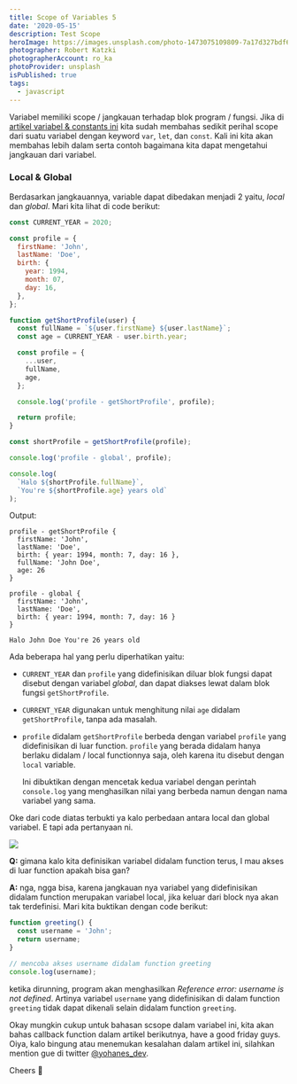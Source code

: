 ```yaml
---
title: Scope of Variables 5
date: '2020-05-15'
description: Test Scope
heroImage: https://images.unsplash.com/photo-1473075109809-7a17d327bdf6?ixlib=rb-1.2.1&ixid=eyJhcHBfaWQiOjEyMDd9&auto=format&fit=crop&w=1350&q=80
photographer: Robert Katzki
photographerAccount: ro_ka
photoProvider: unsplash
isPublished: true
tags:
  - javascript
---
```


Variabel memiliki scope / jangkauan terhadap blok program / fungsi. Jika di [artikel variabel & constants ini](/js101/introduction/1-variables-constants/) kita sudah membahas sedikit perihal scope dari suatu variabel dengan keyword `var`, `let`, dan `const`. Kali ini kita akan membahas lebih dalam serta contoh bagaimana kita  dapat mengetahui jangkauan dari variabel.

### Local & Global

Berdasarkan jangkauannya, variable dapat dibedakan menjadi 2 yaitu, _local_ dan _global_. Mari kita lihat di code berikut:

```js
const CURRENT_YEAR = 2020;

const profile = {
  firstName: 'John',
  lastName: 'Doe',
  birth: {
    year: 1994,
    month: 07,
    day: 16,
  },
};

function getShortProfile(user) {
  const fullName = `${user.firstName} ${user.lastName}`;
  const age = CURRENT_YEAR - user.birth.year;

  const profile = {
    ...user,
    fullName,
    age,
  };

  console.log('profile - getShortProfile', profile);

  return profile;
}

const shortProfile = getShortProfile(profile);

console.log('profile - global', profile);

console.log(
  `Halo ${shortProfile.fullName}`,
  `You're ${shortProfile.age} years old`
);
```

Output:

```
profile - getShortProfile {
  firstName: 'John',
  lastName: 'Doe',
  birth: { year: 1994, month: 7, day: 16 },
  fullName: 'John Doe',
  age: 26
}

profile - global {
  firstName: 'John',
  lastName: 'Doe',
  birth: { year: 1994, month: 7, day: 16 }
}

Halo John Doe You're 26 years old
```

Ada beberapa hal yang perlu diperhatikan yaitu:

- `CURRENT_YEAR` dan `profile` yang didefinisikan diluar blok fungsi dapat disebut dengan variabel _global_, dan dapat diakses lewat dalam blok fungsi `getShortProfile`.

- `CURRENT_YEAR` digunakan untuk menghitung nilai `age` didalam `getShortProfile`, tanpa ada masalah.

- `profile` didalam `getShortProfile` berbeda dengan variabel `profile` yang didefinisikan di luar function. `profile` yang berada didalam hanya berlaku didalam / local functionnya saja, oleh karena itu disebut dengan `local` variable.

  Ini dibuktikan dengan mencetak kedua variabel dengan perintah `console.log` yang menghasilkan nilai yang berbeda namun dengan nama variabel yang sama.

Oke dari code diatas terbukti ya kalo perbedaan antara local dan global variabel. E tapi ada pertanyaan ni.

![](https://media.giphy.com/media/JTgBY1JUFHHGM/giphy.gif)

**Q:** gimana kalo kita definisikan variabel didalam function terus, I mau akses di luar function apakah bisa gan?

**A:** nga, ngga bisa, karena jangkauan nya variabel yang didefinisikan didalam function merupakan variabel local, jika keluar dari block nya akan tak terdefinisi. Mari kita buktikan dengan code berikut:

```js
function greeting() {
  const username = 'John';
  return username;
}

// mencoba akses username didalam function greeting
console.log(username);
```

ketika dirunning, program akan menghasilkan _Reference error: username is not defined_. Artinya variabel `username` yang didefinisikan di dalam function `greeting` tidak dapat dikenali selain didalam function `greeting`.

Okay mungkin cukup untuk bahasan scsope dalam variabel ini, kita akan bahas callback function dalam artikel berikutnya, have a good friday guys. Oiya, kalo bingung atau menemukan kesalahan dalam artikel ini, silahkan mention gue di twitter [@yohanes_dev](https://twitter.com/yohanes_dev).

Cheers 🥂
